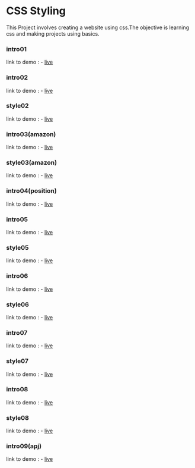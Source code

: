# CSS Styling
This Project involves creating a website using css.The objective is learning css and making projects using basics. 
### intro01
link to demo : - [live]()
### intro02
link to demo : - [live]()
### style02
link to demo : - [live]()
### intro03(amazon)
link to demo : - [live]()
### style03(amazon)
link to demo : - [live]()
### intro04(position)
link to demo : - [live]()
### intro05
link to demo : - [live]()
### style05
link to demo : - [live]()
### intro06
link to demo : - [live]()
### style06
link to demo : - [live]()
### intro07
link to demo : - [live]()
### style07
link to demo : - [live]()
### intro08
link to demo : - [live]()
### style08
link to demo : - [live]()
### intro09(apj)
link to demo : - [live]()


